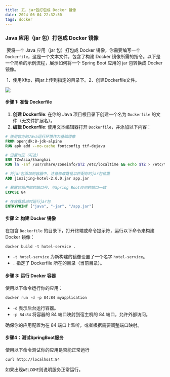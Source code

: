 ```yaml
---
title: 五、jar包打包成 Docker 镜像
date: 2024-06-04 22:32:50
tags: docker
---
```

### Java 应用（jar 包）打包成 Docker 镜像

​	要将一个 Java 应用（jar 包）打包成 Docker 镜像，你需要编写一个 `Dockerfile`，这是一个文本文件，包含了构建 Docker 镜像所需的指令。以下是一个简单的示例流程，展示如何将一个 Spring Boot 应用的 jar 包转换成 Docker 镜像。

​	1、使用Xftp，把jar上传到指定的目录下。2、创建Dockerfile文件。

![](https://qinyunjian-1316017204.cos.ap-guangzhou.myqcloud.com/images/typora/image-20240226162321338.png)

#### 步骤 1: 准备 Dockerfile

1. **创建 Dockerfile**: 在你的 Java 项目根目录下创建一个名为 `Dockerfile` 的文件（无文件扩展名）。
2. **编辑 Dockerfile**: 使用文本编辑器打开 `Dockerfile`，并添加以下内容：

```dockerfile
# 使用官方的Java运行环境作为基础镜像
FROM openjdk:8-jdk-alpine
RUN apk add --no-cache fontconfig ttf-dejavu

# 设置时区（可选）
ENV TZ=Asia/Shanghai
RUN ln -snf /usr/share/zoneinfo/$TZ /etc/localtime && echo $TZ > /etc/timezone

# 将jar包添加到容器中，注意修改路径以匹配你的jar包位置
ADD jinzijing-hotel-2.0.0.jar app.jar

# 暴露容器内部的端口号，与Spring Boot应用的端口一致
EXPOSE 84

# 在容器启动时运行jar包
ENTRYPOINT ["java", "-jar", "/app.jar"]
```

#### 步骤 2: 构建 Docker 镜像

在包含 `Dockerfile` 的目录下，打开终端或命令提示符，运行以下命令来构建 Docker 镜像：

```dockerfile
docker build -t hotel-service .
```

- `-t hotel-service` 为新构建的镜像设置了一个名字 `hotel-service`。
- `.` 指定了 Dockerfile 所在的目录（当前目录）。

#### 步骤 3: 运行 Docker 容器

使用以下命令运行你的应用：

```dockerfile
docker run -d -p 84:84 myapplication
```

- `-d` 表示后台运行容器。
- `-p 84:84` 将容器的 84 端口映射到宿主机的 84 端口，允许外部访问。

确保你的应用配置为在 84 端口上监听，或者根据需要调整端口映射。

#### 步骤4：测试SpringBoot服务

使用以下命令测试你的应用是否能正常运行

```shell
curl http://localhost:84
```

如果出现`WELCOME`则说明服务正常运行。

